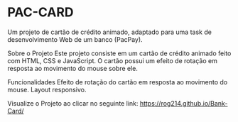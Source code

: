 # PAC-CARD
Um projeto de cartão de crédito animado, adaptado para uma task de desenvolvimento Web de um banco (PacPay).

Sobre o Projeto
Este projeto consiste em um cartão de crédito animado feito com HTML, CSS e JavaScript. O cartão possui um efeito de rotação em resposta ao movimento do mouse sobre ele.

Funcionalidades
Efeito de rotação do cartão em resposta ao movimento do mouse.
Layout responsivo.

Visualize o Projeto ao clicar no seguinte link: https://rog214.github.io/Bank-Card/
